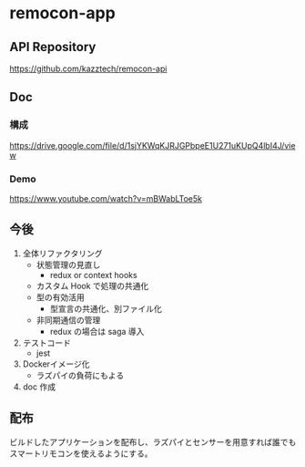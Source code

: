 # remocon-app

## API Repository

https://github.com/kazztech/remocon-api

## Doc

### 構成

https://drive.google.com/file/d/1sjYKWqKJRJGPbpeE1U271uKUpQ4lbI4J/view

### Demo

https://www.youtube.com/watch?v=mBWabLToe5k

## 今後

1. 全体リファクタリング
   - 状態管理の見直し
     - redux or context hooks
   - カスタム Hook で処理の共通化
   - 型の有効活用
     - 型宣言の共通化、別ファイル化
   - 非同期通信の管理
     - redux の場合は saga 導入
2. テストコード
   - jest
3. Dockerイメージ化
   - ラズパイの負荷にもよる
4. doc 作成

## 配布

ビルドしたアプリケーションを配布し、ラズパイとセンサーを用意すれば誰でもスマートリモコンを使えるようにする。
